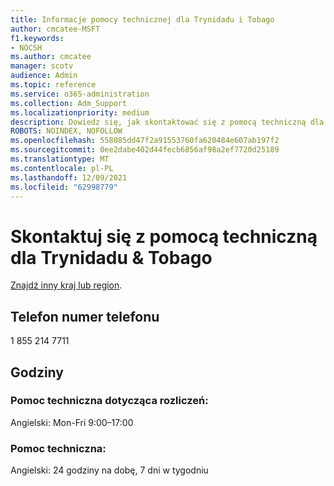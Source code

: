 ```yaml
---
title: Informacje pomocy technicznej dla Trynidadu i Tobago
author: cmcatee-MSFT
f1.keywords:
- NOCSH
ms.author: cmcatee
manager: scotv
audience: Admin
ms.topic: reference
ms.service: o365-administration
ms.collection: Adm_Support
ms.localizationpriority: medium
description: Dowiedz się, jak skontaktować się z pomocą techniczną dla swojego kraju lub regionu.
ROBOTS: NOINDEX, NOFOLLOW
ms.openlocfilehash: 558085dd47f2a91553760fa620484e607ab197f2
ms.sourcegitcommit: 0ee2dabe402d44fecb6856af98a2ef7720d25189
ms.translationtype: MT
ms.contentlocale: pl-PL
ms.lasthandoff: 12/09/2021
ms.locfileid: "62998779"
---
```

# <a name="contact-support-for-trinidad-amp-tobago"></a>Skontaktuj się z pomocą techniczną dla Trynidadu &amp; Tobago

[Znajdź inny kraj lub region](../get-help-support.md).

## <a name="phone-number"></a>Telefon numer telefonu
1 855 214 7711

## <a name="hours"></a>Godziny
### <a name="billing-support"></a>Pomoc techniczna dotycząca rozliczeń:

Angielski: Mon-Fri 9:00–17:00

### <a name="technical-support"></a>Pomoc techniczna:

Angielski: 24 godziny na dobę, 7 dni w tygodniu
